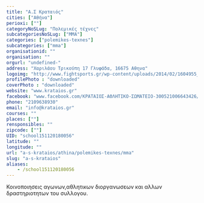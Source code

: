 ```yaml
---
title: "Α.Σ Κραταιός"
cities: ["Αθήνα"]
perioxi: [""]
categoryNoSLug: "Πολεμικές τέχνες"
subcategoriesNoSLug: ["MMA"]
categories: ["polemikes-texnes"]
subcategories: ["mma"]
organisationid: ""
organisation: ""
orgurl: "undefined-"
address: "Χαριλάου Τρικούπη 17 Γλυφάδα, 16675 Αθηνα"
logoimg: "http://www.fightsports.gr/wp-content/uploads/2014/02/1604955_1386677931594468_1654389193_n.jpg"
profilePhoto : "downloaded"
coverPhoto : "downloaded"
website: "www.krataios.gr"
facebook: "www.facebook.com/ΚΡΑΤΑΙΟΣ-ΑΘΛΗΤΙΚΟ-ΣΩΜΑΤΕΙΟ-300521006643426/"
phone: "2109638930"
email: "info@krataios.gr"
courses: ""
places: [""]
rensponsibles: ""
zipcode: [""]
UID: "school151120180056"
latitude: ""
longitude: ""
url: "a-s-krataios/athina/polemikes-texnes/mma"
slug: "a-s-krataios"
aliases:
    - /school151120180056
---
```



Κοινοποιησεις αγωνων,αθλητικων διοργανωσεων και αλλων δραστηριοτητων του συλλογου.

